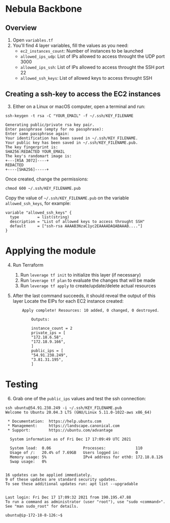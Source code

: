 # Nebula Backbone

## Overview
1. Open `variables.tf`
2. You'll find 4 layer variables, fill the values as you need:
    * `ec2_instances_count`:  Number of instances to be launched
    * `allowed_ips_udp`: List of IPs allowed to access throught the UDP port 3000
    * `allowed_ips_ssh`: List of IPs allowed to access throught the SSH port 22
    * `allowed_ssh_keys`: List of allowed keys to access throught SSH

## Creating a ssh-key to access the EC2 instances
3. Either on a Linux or macOS computer, open a terminal and run:
```
ssh-keygen -t rsa -C "YOUR_EMAIL" -f ~/.ssh/KEY_FILENAME

Generating public/private rsa key pair.
Enter passphrase (empty for no passphrase):
Enter same passphrase again:
Your identification has been saved in ~/.ssh/KEY_FILENAME.
Your public key has been saved in ~/.ssh/KEY_FILENAME.pub.
The key fingerprint is:
SHA256:REDACTED YOUR_EMAIL
The key's randomart image is:
+---[RSA 3072]----+
REDACTED
+----[SHA256]-----+
```

Once created, change the permissions:
```
chmod 600 ~/.ssh/KEY_FILENAME.pub
```

Copy the value of `~/.ssh/KEY_FILENAME.pub` on the variable `allowed_ssh_keys`, for example:

```
variable "allowed_ssh_keys" {
  type        = list(string)
  description = "List of allowed keys to access throught SSH"
  default     = ["ssh-rsa AAAAB3NzaC1yc2EAAAADAQABAAAB...."]
}
```

# Applying the module
4. Run Terraform
    1. Run `leverage tf init` to initialize this layer (if necessary)
    2. Run `leverage tf plan` to evaluate the changes that will be made
    3. Run `leverage tf apply` to create/update/delete actual resources

5. After the last command succeeds, it should reveal the output of this layer
    Locate the EIPs for each EC2 instance created:
    ```
        Apply complete! Resources: 10 added, 0 changed, 0 destroyed.

            Outputs:

            instance_count = 2
            private_ips = [
            "172.18.6.58",
            "172.18.9.166",
            ]
            public_ips = [
            "54.91.238.249",
            "3.81.31.195",
            ]
    ```

# Testing
6. Grab one of the `public_ips` values and test the ssh connection:

```
ssh ubuntu@54.91.238.249 -i ~/.ssh/KEY_FILENAME.pub
Welcome to Ubuntu 20.04.3 LTS (GNU/Linux 5.11.0-1022-aws x86_64)

 * Documentation:  https://help.ubuntu.com
 * Management:     https://landscape.canonical.com
 * Support:        https://ubuntu.com/advantage

  System information as of Fri Dec 17 17:09:49 UTC 2021

  System load:  0.06              Processes:             110
  Usage of /:   20.4% of 7.69GB   Users logged in:       0
  Memory usage: 5%                IPv4 address for eth0: 172.18.8.126
  Swap usage:   0%


16 updates can be applied immediately.
9 of these updates are standard security updates.
To see these additional updates run: apt list --upgradable


Last login: Fri Dec 17 17:09:32 2021 from 190.195.47.88
To run a command as administrator (user "root"), use "sudo <command>".
See "man sudo_root" for details.

ubuntu@ip-172-18-8-126:~$
```

